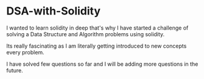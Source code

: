 # DSA-with-Solidity
I wanted to learn solidity in deep that's why I have started a challenge of solving a Data Structure and Algorithm problems using solidity.

Its really fascinating as I am literally getting introduced to new concepts every problem.

I have solved few questions so far and I will be adding more questions in the future. 
